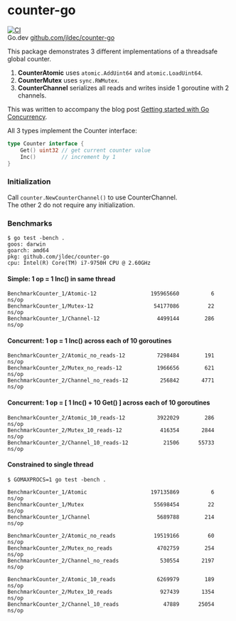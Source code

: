 # counter-go

[![CI](https://github.com/jldec/counter-go/workflows/CI/badge.svg)](https://github.com/jldec/counter-go/actions)  
Go.dev [github.com/jldec/counter-go](https://pkg.go.dev/github.com/jldec/counter-go)

This package demonstrates 3 different implementations of a threadsafe global counter.

1. **CounterAtomic** uses `atomic.AddUint64` and `atomic.LoadUint64`.
2. **CounterMutex** uses `sync.RWMutex`.
3. **CounterChannel** serializes all reads and writes inside 1 goroutine with 2 channels.

This was written to accompany the blog post [Getting started with Go Concurrency](https://jldec.me/getting-started-with-go-concurrency).

All 3 types implement the Counter interface:

```go
type Counter interface {
    Get() uint32 // get current counter value
    Inc()        // increment by 1
}
```

### Initialization

Call `counter.NewCounterChannel()` to use CounterChannel.  
The other 2 do not require any initialization.


### Benchmarks

```
$ go test -bench .
goos: darwin
goarch: amd64
pkg: github.com/jldec/counter-go
cpu: Intel(R) Core(TM) i7-9750H CPU @ 2.60GHz
```

#### Simple: 1 op = 1 Inc() in same thread
```
BenchmarkCounter_1/Atomic-12                 195965660          6 ns/op
BenchmarkCounter_1/Mutex-12                   54177086         22 ns/op
BenchmarkCounter_1/Channel-12                  4499144        286 ns/op
```

#### Concurrent: 1 op = 1 Inc() across each of 10 goroutines
```
BenchmarkCounter_2/Atomic_no_reads-12          7298484        191 ns/op
BenchmarkCounter_2/Mutex_no_reads-12           1966656        621 ns/op
BenchmarkCounter_2/Channel_no_reads-12          256842       4771 ns/op
```

#### Concurrent: 1 op = [ 1 Inc() + 10 Get() ] across each of 10 goroutines
```
BenchmarkCounter_2/Atomic_10_reads-12          3922029        286 ns/op
BenchmarkCounter_2/Mutex_10_reads-12            416354       2844 ns/op
BenchmarkCounter_2/Channel_10_reads-12           21506      55733 ns/op
```

#### Constrained to single thread
```
$ GOMAXPROCS=1 go test -bench .

BenchmarkCounter_1/Atomic                    197135869          6 ns/op
BenchmarkCounter_1/Mutex                      55698454         22 ns/op
BenchmarkCounter_1/Channel                     5689788        214 ns/op

BenchmarkCounter_2/Atomic_no_reads            19519166         60 ns/op
BenchmarkCounter_2/Mutex_no_reads              4702759        254 ns/op
BenchmarkCounter_2/Channel_no_reads             530554       2197 ns/op

BenchmarkCounter_2/Atomic_10_reads             6269979        189 ns/op
BenchmarkCounter_2/Mutex_10_reads               927439       1354 ns/op
BenchmarkCounter_2/Channel_10_reads              47889      25054 ns/op
```